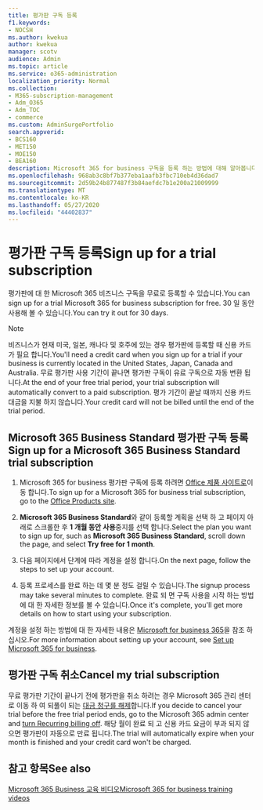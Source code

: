 ```yaml
---
title: 평가판 구독 등록
f1.keywords:
- NOCSH
ms.author: kwekua
author: kwekua
manager: scotv
audience: Admin
ms.topic: article
ms.service: o365-administration
localization_priority: Normal
ms.collection:
- M365-subscription-management
- Adm_O365
- Adm_TOC
- commerce
ms.custom: AdminSurgePortfolio
search.appverid:
- BCS160
- MET150
- MOE150
- BEA160
description: Microsoft 365 for business 구독을 등록 하는 방법에 대해 알아봅니다.
ms.openlocfilehash: 968ab3c8bf7b377eba1aafb3fbc710eb4d36dad7
ms.sourcegitcommit: 2d59b24b877487f3b84aefdc7b1e200a21009999
ms.translationtype: MT
ms.contentlocale: ko-KR
ms.lasthandoff: 05/27/2020
ms.locfileid: "44402837"
---
```

# <a name="sign-up-for-a-trial-subscription"></a><span data-ttu-id="a6920-103">평가판 구독 등록</span><span class="sxs-lookup"><span data-stu-id="a6920-103">Sign up for a trial subscription</span></span>

<span data-ttu-id="a6920-104">평가판에 대 한 Microsoft 365 비즈니스 구독을 무료로 등록할 수 있습니다.</span><span class="sxs-lookup"><span data-stu-id="a6920-104">You can sign up for a trial Microsoft 365 for business subscription for free.</span></span> <span data-ttu-id="a6920-105">30 일 동안 사용해 볼 수 있습니다.</span><span class="sxs-lookup"><span data-stu-id="a6920-105">You can try it out for 30 days.</span></span>

> [!NOTE]
> <span data-ttu-id="a6920-106">비즈니스가 현재 미국, 일본, 캐나다 및 호주에 있는 경우 평가판에 등록할 때 신용 카드가 필요 합니다.</span><span class="sxs-lookup"><span data-stu-id="a6920-106">You'll need a credit card when you sign up for a trial if your business is currently located in the United States, Japan, Canada and Australia.</span></span> <span data-ttu-id="a6920-107">무료 평가판 사용 기간이 끝나면 평가판 구독이 유료 구독으로 자동 변환 됩니다.</span><span class="sxs-lookup"><span data-stu-id="a6920-107">At the end of your free trial period, your trial subscription will automatically convert to a paid subscription.</span></span> <span data-ttu-id="a6920-108">평가 기간이 끝날 때까지 신용 카드 대금을 지불 하지 않습니다.</span><span class="sxs-lookup"><span data-stu-id="a6920-108">Your credit card will not be billed until the end of the trial period.</span></span>

## <a name="sign-up-for-a-microsoft-365-business-standard-trial-subscription"></a><span data-ttu-id="a6920-109">Microsoft 365 Business Standard 평가판 구독 등록</span><span class="sxs-lookup"><span data-stu-id="a6920-109">Sign up for a Microsoft 365 Business Standard trial subscription</span></span>

1. <span data-ttu-id="a6920-110">Microsoft 365 for business 평가판 구독에 등록 하려면 [Office 제품 사이트로](https://www.aka.ms/office365signup)이동 합니다.</span><span class="sxs-lookup"><span data-stu-id="a6920-110">To sign up for a Microsoft 365 for business trial subscription, go to the [Office Products site](https://www.aka.ms/office365signup).</span></span>

2. <span data-ttu-id="a6920-111">**Microsoft 365 Business Standard**와 같이 등록할 계획을 선택 하 고 페이지 아래로 스크롤한 후 **1 개월 동안 사용**중지를 선택 합니다.</span><span class="sxs-lookup"><span data-stu-id="a6920-111">Select the plan you want to sign up for, such as **Microsoft 365 Business Standard**, scroll down the page, and select **Try free for 1 month**.</span></span>

3. <span data-ttu-id="a6920-112">다음 페이지에서 단계에 따라 계정을 설정 합니다.</span><span class="sxs-lookup"><span data-stu-id="a6920-112">On the next page, follow the steps to set up your account.</span></span>

4. <span data-ttu-id="a6920-113">등록 프로세스를 완료 하는 데 몇 분 정도 걸릴 수 있습니다.</span><span class="sxs-lookup"><span data-stu-id="a6920-113">The signup process may take several minutes to complete.</span></span> <span data-ttu-id="a6920-114">완료 되 면 구독 사용을 시작 하는 방법에 대 한 자세한 정보를 볼 수 있습니다.</span><span class="sxs-lookup"><span data-stu-id="a6920-114">Once it's complete, you'll get more details on how to start using your subscription.</span></span>

<span data-ttu-id="a6920-115">계정을 설정 하는 방법에 대 한 자세한 내용은 [Microsoft for business 365](../admin/setup/setup.md)을 참조 하십시오.</span><span class="sxs-lookup"><span data-stu-id="a6920-115">For more information about setting up your account, see [Set up Microsoft 365 for business](../admin/setup/setup.md).</span></span>

## <a name="cancel-my-trial-subscription"></a><span data-ttu-id="a6920-116">평가판 구독 취소</span><span class="sxs-lookup"><span data-stu-id="a6920-116">Cancel my trial subscription</span></span>

<span data-ttu-id="a6920-117">무료 평가판 기간이 끝나기 전에 평가판을 취소 하려는 경우 Microsoft 365 관리 센터로 이동 하 여 되풀이 되는 [대금 청구를 해제](subscriptions/renew-your-subscription.md#turn-recurring-billing-off-or-on)합니다.</span><span class="sxs-lookup"><span data-stu-id="a6920-117">If you decide to cancel your trial before the free trial period ends, go to the Microsoft 365 admin center and [turn Recurring billing off](subscriptions/renew-your-subscription.md#turn-recurring-billing-off-or-on).</span></span> <span data-ttu-id="a6920-118">해당 월이 완료 되 고 신용 카드 요금이 부과 되지 않으면 평가판이 자동으로 만료 됩니다.</span><span class="sxs-lookup"><span data-stu-id="a6920-118">The trial will automatically expire when your month is finished and your credit card won't be charged.</span></span>

## <a name="see-also"></a><span data-ttu-id="a6920-119">참고 항목</span><span class="sxs-lookup"><span data-stu-id="a6920-119">See also</span></span>

[<span data-ttu-id="a6920-120">Microsoft 365 Business 교육 비디오</span><span class="sxs-lookup"><span data-stu-id="a6920-120">Microsoft 365 for business training videos</span></span>](https://support.office.com/article/6ab4bbcd-79cf-4000-a0bd-d42ce4d12816)